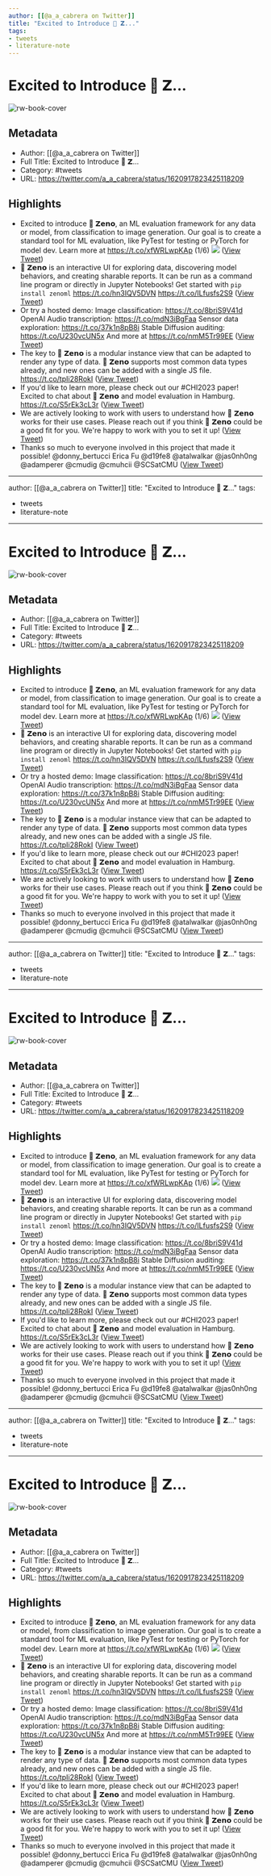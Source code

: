 ```yaml
---
author: [[@a_a_cabrera on Twitter]]
title: "Excited to Introduce 💠 𝗭..."
tags: 
- tweets
- literature-note
---
```

# Excited to Introduce 💠 𝗭...

![rw-book-cover](https://pbs.twimg.com/profile_images/1584724356462174208/xOX6Uyck.jpg)

## Metadata
- Author: [[@a_a_cabrera on Twitter]]
- Full Title: Excited to Introduce 💠 𝗭...
- Category: #tweets
- URL: https://twitter.com/a_a_cabrera/status/1620917823425118209

## Highlights
- Excited to introduce 💠 𝗭𝗲𝗻𝗼, an ML evaluation framework for any data or model, from classification to image generation.
  Our goal is to create a standard tool for ML evaluation, like PyTest for testing or PyTorch for model dev.
  Learn more at https://t.co/xfWRLwpKAp
  (1/6) 
  ![](https://pbs.twimg.com/media/Fn6itIMWIAAHQ1P.png) ([View Tweet](https://twitter.com/a_a_cabrera/status/1620917823425118209))
- 💠 𝗭𝗲𝗻𝗼 is an interactive UI for exploring data, discovering model behaviors, and creating sharable reports. It can be run as a command line program or directly in Jupyter Notebooks!
  Get started with `pip install zenoml`
  https://t.co/hn3IQV5DVN https://t.co/ILfusfs2S9 ([View Tweet](https://twitter.com/a_a_cabrera/status/1620917826063335424))
- Or try a hosted demo:
  Image classification: https://t.co/8briS9V41d
  OpenAI Audio transcription: https://t.co/mdN3iBgFaa
  Sensor data exploration: https://t.co/37k1n8pB8i
  Stable Diffusion auditing: https://t.co/U230vcUN5x
  And more at https://t.co/nmM5Tr99EE ([View Tweet](https://twitter.com/a_a_cabrera/status/1620917831536893952))
- The key to 💠 𝗭𝗲𝗻𝗼 is a modular instance view that can be adapted to render any type of data. 
  💠 𝗭𝗲𝗻𝗼 supports most common data types already, and new ones can be added with a single JS file.
  https://t.co/tpIi28RokI ([View Tweet](https://twitter.com/a_a_cabrera/status/1620917833864736769))
- If you'd like to learn more, please check out our #CHI2023 paper! Excited to chat about 💠 𝗭𝗲𝗻𝗼 and model evaluation in Hamburg.
  https://t.co/S5rEk3cL3r ([View Tweet](https://twitter.com/a_a_cabrera/status/1620917835848634369))
- We are actively looking to work with users to understand how 💠 𝗭𝗲𝗻𝗼 works for their use cases.
  Please reach out if you think 💠 𝗭𝗲𝗻𝗼 could be a good fit for you. We're happy to work with you to set it up! ([View Tweet](https://twitter.com/a_a_cabrera/status/1620917837757034496))
- Thanks so much to everyone involved in this project that made it possible! @donny_bertucci Erica Fu @d19fe8 @atalwalkar @jas0nh0ng @adamperer @cmudig @cmuhcii @SCSatCMU ([View Tweet](https://twitter.com/a_a_cabrera/status/1620917839719985152))
---
author: [[@a_a_cabrera on Twitter]]
title: "Excited to Introduce 💠 𝗭..."
tags: 
- tweets
- literature-note
---
# Excited to Introduce 💠 𝗭...

![rw-book-cover](https://pbs.twimg.com/profile_images/1584724356462174208/xOX6Uyck.jpg)

## Metadata
- Author: [[@a_a_cabrera on Twitter]]
- Full Title: Excited to Introduce 💠 𝗭...
- Category: #tweets
- URL: https://twitter.com/a_a_cabrera/status/1620917823425118209

## Highlights
- Excited to introduce 💠 𝗭𝗲𝗻𝗼, an ML evaluation framework for any data or model, from classification to image generation.
  Our goal is to create a standard tool for ML evaluation, like PyTest for testing or PyTorch for model dev.
  Learn more at https://t.co/xfWRLwpKAp
  (1/6) 
  ![](https://pbs.twimg.com/media/Fn6itIMWIAAHQ1P.png) ([View Tweet](https://twitter.com/a_a_cabrera/status/1620917823425118209))
- 💠 𝗭𝗲𝗻𝗼 is an interactive UI for exploring data, discovering model behaviors, and creating sharable reports. It can be run as a command line program or directly in Jupyter Notebooks!
  Get started with `pip install zenoml`
  https://t.co/hn3IQV5DVN https://t.co/ILfusfs2S9 ([View Tweet](https://twitter.com/a_a_cabrera/status/1620917826063335424))
- Or try a hosted demo:
  Image classification: https://t.co/8briS9V41d
  OpenAI Audio transcription: https://t.co/mdN3iBgFaa
  Sensor data exploration: https://t.co/37k1n8pB8i
  Stable Diffusion auditing: https://t.co/U230vcUN5x
  And more at https://t.co/nmM5Tr99EE ([View Tweet](https://twitter.com/a_a_cabrera/status/1620917831536893952))
- The key to 💠 𝗭𝗲𝗻𝗼 is a modular instance view that can be adapted to render any type of data. 
  💠 𝗭𝗲𝗻𝗼 supports most common data types already, and new ones can be added with a single JS file.
  https://t.co/tpIi28RokI ([View Tweet](https://twitter.com/a_a_cabrera/status/1620917833864736769))
- If you'd like to learn more, please check out our #CHI2023 paper! Excited to chat about 💠 𝗭𝗲𝗻𝗼 and model evaluation in Hamburg.
  https://t.co/S5rEk3cL3r ([View Tweet](https://twitter.com/a_a_cabrera/status/1620917835848634369))
- We are actively looking to work with users to understand how 💠 𝗭𝗲𝗻𝗼 works for their use cases.
  Please reach out if you think 💠 𝗭𝗲𝗻𝗼 could be a good fit for you. We're happy to work with you to set it up! ([View Tweet](https://twitter.com/a_a_cabrera/status/1620917837757034496))
- Thanks so much to everyone involved in this project that made it possible! @donny_bertucci Erica Fu @d19fe8 @atalwalkar @jas0nh0ng @adamperer @cmudig @cmuhcii @SCSatCMU ([View Tweet](https://twitter.com/a_a_cabrera/status/1620917839719985152))
---
author: [[@a_a_cabrera on Twitter]]
title: "Excited to Introduce 💠 𝗭..."
tags: 
- tweets
- literature-note
---
# Excited to Introduce 💠 𝗭...

![rw-book-cover](https://pbs.twimg.com/profile_images/1584724356462174208/xOX6Uyck.jpg)

## Metadata
- Author: [[@a_a_cabrera on Twitter]]
- Full Title: Excited to Introduce 💠 𝗭...
- Category: #tweets
- URL: https://twitter.com/a_a_cabrera/status/1620917823425118209

## Highlights
- Excited to introduce 💠 𝗭𝗲𝗻𝗼, an ML evaluation framework for any data or model, from classification to image generation.
  Our goal is to create a standard tool for ML evaluation, like PyTest for testing or PyTorch for model dev.
  Learn more at https://t.co/xfWRLwpKAp
  (1/6) 
  ![](https://pbs.twimg.com/media/Fn6itIMWIAAHQ1P.png) ([View Tweet](https://twitter.com/a_a_cabrera/status/1620917823425118209))
- 💠 𝗭𝗲𝗻𝗼 is an interactive UI for exploring data, discovering model behaviors, and creating sharable reports. It can be run as a command line program or directly in Jupyter Notebooks!
  Get started with `pip install zenoml`
  https://t.co/hn3IQV5DVN https://t.co/ILfusfs2S9 ([View Tweet](https://twitter.com/a_a_cabrera/status/1620917826063335424))
- Or try a hosted demo:
  Image classification: https://t.co/8briS9V41d
  OpenAI Audio transcription: https://t.co/mdN3iBgFaa
  Sensor data exploration: https://t.co/37k1n8pB8i
  Stable Diffusion auditing: https://t.co/U230vcUN5x
  And more at https://t.co/nmM5Tr99EE ([View Tweet](https://twitter.com/a_a_cabrera/status/1620917831536893952))
- The key to 💠 𝗭𝗲𝗻𝗼 is a modular instance view that can be adapted to render any type of data. 
  💠 𝗭𝗲𝗻𝗼 supports most common data types already, and new ones can be added with a single JS file.
  https://t.co/tpIi28RokI ([View Tweet](https://twitter.com/a_a_cabrera/status/1620917833864736769))
- If you'd like to learn more, please check out our #CHI2023 paper! Excited to chat about 💠 𝗭𝗲𝗻𝗼 and model evaluation in Hamburg.
  https://t.co/S5rEk3cL3r ([View Tweet](https://twitter.com/a_a_cabrera/status/1620917835848634369))
- We are actively looking to work with users to understand how 💠 𝗭𝗲𝗻𝗼 works for their use cases.
  Please reach out if you think 💠 𝗭𝗲𝗻𝗼 could be a good fit for you. We're happy to work with you to set it up! ([View Tweet](https://twitter.com/a_a_cabrera/status/1620917837757034496))
- Thanks so much to everyone involved in this project that made it possible! @donny_bertucci Erica Fu @d19fe8 @atalwalkar @jas0nh0ng @adamperer @cmudig @cmuhcii @SCSatCMU ([View Tweet](https://twitter.com/a_a_cabrera/status/1620917839719985152))
---
author: [[@a_a_cabrera on Twitter]]
title: "Excited to Introduce 💠 𝗭..."
tags: 
- tweets
- literature-note
---
# Excited to Introduce 💠 𝗭...

![rw-book-cover](https://pbs.twimg.com/profile_images/1584724356462174208/xOX6Uyck.jpg)

## Metadata
- Author: [[@a_a_cabrera on Twitter]]
- Full Title: Excited to Introduce 💠 𝗭...
- Category: #tweets
- URL: https://twitter.com/a_a_cabrera/status/1620917823425118209

## Highlights
- Excited to introduce 💠 𝗭𝗲𝗻𝗼, an ML evaluation framework for any data or model, from classification to image generation.
  Our goal is to create a standard tool for ML evaluation, like PyTest for testing or PyTorch for model dev.
  Learn more at https://t.co/xfWRLwpKAp
  (1/6) 
  ![](https://pbs.twimg.com/media/Fn6itIMWIAAHQ1P.png) ([View Tweet](https://twitter.com/a_a_cabrera/status/1620917823425118209))
- 💠 𝗭𝗲𝗻𝗼 is an interactive UI for exploring data, discovering model behaviors, and creating sharable reports. It can be run as a command line program or directly in Jupyter Notebooks!
  Get started with `pip install zenoml`
  https://t.co/hn3IQV5DVN https://t.co/ILfusfs2S9 ([View Tweet](https://twitter.com/a_a_cabrera/status/1620917826063335424))
- Or try a hosted demo:
  Image classification: https://t.co/8briS9V41d
  OpenAI Audio transcription: https://t.co/mdN3iBgFaa
  Sensor data exploration: https://t.co/37k1n8pB8i
  Stable Diffusion auditing: https://t.co/U230vcUN5x
  And more at https://t.co/nmM5Tr99EE ([View Tweet](https://twitter.com/a_a_cabrera/status/1620917831536893952))
- The key to 💠 𝗭𝗲𝗻𝗼 is a modular instance view that can be adapted to render any type of data. 
  💠 𝗭𝗲𝗻𝗼 supports most common data types already, and new ones can be added with a single JS file.
  https://t.co/tpIi28RokI ([View Tweet](https://twitter.com/a_a_cabrera/status/1620917833864736769))
- If you'd like to learn more, please check out our #CHI2023 paper! Excited to chat about 💠 𝗭𝗲𝗻𝗼 and model evaluation in Hamburg.
  https://t.co/S5rEk3cL3r ([View Tweet](https://twitter.com/a_a_cabrera/status/1620917835848634369))
- We are actively looking to work with users to understand how 💠 𝗭𝗲𝗻𝗼 works for their use cases.
  Please reach out if you think 💠 𝗭𝗲𝗻𝗼 could be a good fit for you. We're happy to work with you to set it up! ([View Tweet](https://twitter.com/a_a_cabrera/status/1620917837757034496))
- Thanks so much to everyone involved in this project that made it possible! @donny_bertucci Erica Fu @d19fe8 @atalwalkar @jas0nh0ng @adamperer @cmudig @cmuhcii @SCSatCMU ([View Tweet](https://twitter.com/a_a_cabrera/status/1620917839719985152))
